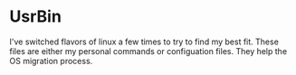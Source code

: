 # UsrBin
I've switched flavors of linux a few times to try to find my best fit. These files are either my personal commands or configuation files. They help the OS migration process.
